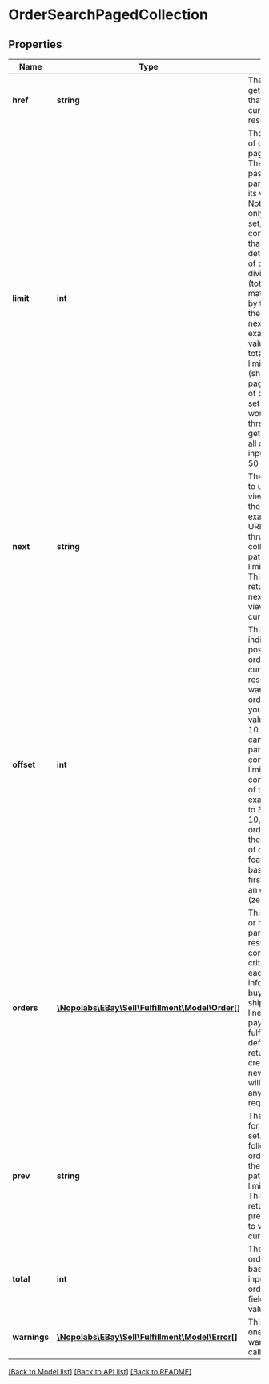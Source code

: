# OrderSearchPagedCollection

## Properties
Name | Type | Description | Notes
------------ | ------------- | ------------- | -------------
**href** | **string** | The URI of the getOrders call request that produced the current page of the result set. | [optional] 
**limit** | **int** | The maximum number of orders returned per page of the result set. The limit value can be passed in as a query parameter, or if omitted, its value defaults to 50. Note: If this is the last or only page of the result set, the page may contain fewer orders than the limit value. To determine the number of pages in a result set, divide the total value (total number of orders matching input criteria) by this limit value, and then round up to the next integer. For example, if the total value was 120 (120 total orders) and the limit value was 50 (show 50 orders per page), the total number of pages in the result set is three, so the seller would have to make three separate getOrders calls to view all orders matching the input criteria. Default: 50 | [optional] 
**next** | **string** | The getOrders call URI to use if you wish to view the next page of the result set. For example, the following URI returns records 41 thru 50 from the collection of orders: path/order?limit&#x3D;10&amp;amp;offset&#x3D;40 This field is only returned if there is a next page of results to view based on the current input criteria. | [optional] 
**offset** | **int** | This integer value indicates the actual position that the first order returned on the current page has in the results set. So, if you wanted to view 11th order of the result set, you would set the offset value in the request to 10. In the request, you can use the offset parameter in conjunction with the limit parameter to control the pagination of the output. For example, if offset is set to 30 and limit is set to 10, the call retrieves orders 31 thru 40 from the resulting collection of orders. Note: This feature employs a zero-based list, where the first item in the list has an offset of 0.Default: 0 (zero) | [optional] 
**orders** | [**\Nopolabs\EBay\Sell\Fulfillment\Model\Order[]**](Order.md) | This array contains one or more orders that are part of the current result set, that is controlled by the input criteria. The details of each order include information about the buyer, order history, shipping fulfillments, line items, costs, payments, and order fulfillment status. By default, orders are returned according to creation date (oldest to newest), but the order will vary according to any filter that is set in request. | [optional] 
**prev** | **string** | The getOrders call URI for the previous result set. For example, the following URI returns orders 21 thru 30 from the collection of orders: path/order?limit&#x3D;10&amp;amp;offset&#x3D;20 This field is only returned if there is a previous page of results to view based on the current input criteria. | [optional] 
**total** | **int** | The total number of orders in the results set based on the current input criteria. Note: If no orders are found, this field is returned with a value of 0. | [optional] 
**warnings** | [**\Nopolabs\EBay\Sell\Fulfillment\Model\Error[]**](Error.md) | This array is returned if one or more errors or warnings occur with the call request. | [optional] 

[[Back to Model list]](../README.md#documentation-for-models) [[Back to API list]](../README.md#documentation-for-api-endpoints) [[Back to README]](../README.md)


